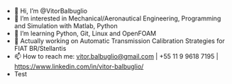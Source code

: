 - 👋 Hi, I’m @VitorBalbuglio
- 👀 I’m interested in Mechanical/Aeronautical Engineering, Programming and Simulation with Matlab, Python
- 🌱 I’m learning Python, Git, Linux and OpenFOAM
- 💞️ Actually working on Automatic Transmission Calibration Strategies for FIAT BR/Stellantis
- 📫 How to reach me: vitor.balbuglio@gmail.com | +55 11 9 9618 7195 | https://www.linkedin.com/in/vitor-balbuglio/
- Test
<!---
VitorBalbuglio/VitorBalbuglio is a ✨ special ✨ repository because its `README.md` (this file) appears on your GitHub profile.
You can click the Preview link to take a look at your changes.
--->
